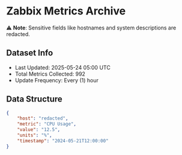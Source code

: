 # Zabbix Metrics Archive

⚠️ **Note**: Sensitive fields like hostnames and system descriptions are redacted.

## Dataset Info
- Last Updated: 2025-05-24 05:00 UTC
- Total Metrics Collected: 992
- Update Frequency: Every (1) hour

## Data Structure
```json
{
    "host": "redacted",
    "metric": "CPU Usage",
    "value": "12.5",
    "units": "%",
    "timestamp": "2024-05-21T12:00:00"
}
```
